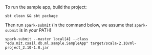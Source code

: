 To run the sample app, build the project:

```
sbt clean && sbt package
```

Then run `spark-submit` (in the command below, we assume that `spark-submit` is in your PATH)

```
spark-submit --master local[4] --class "edu.mit.csail.db.ml.sample.SampleApp" target/scala-2.10/ml-project_2.10-1.0.jar
```